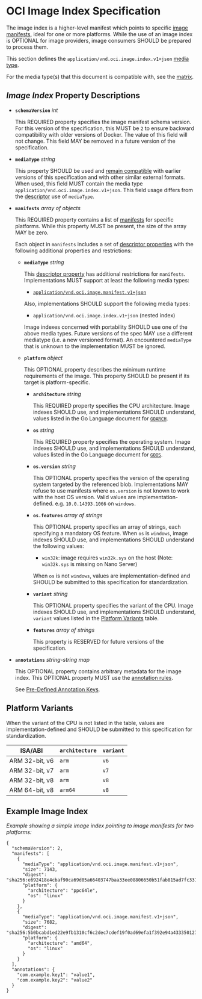 # OCI Image Index Specification

The image index is a higher-level manifest which points to specific [image manifests](manifest.md), ideal for one or more platforms.
While the use of an image index is OPTIONAL for image providers, image consumers SHOULD be prepared to process them.

This section defines the `application/vnd.oci.image.index.v1+json` [media type](media-types.md).

For the media type(s) that this document is compatible with, see the [matrix][matrix].

## *Image Index* Property Descriptions

- **`schemaVersion`** *int*

  This REQUIRED property specifies the image manifest schema version.
  For this version of the specification, this MUST be `2` to ensure backward compatibility with older versions of Docker.
  The value of this field will not change.
  This field MAY be removed in a future version of the specification.

- **`mediaType`** *string*

  This property SHOULD be used and [remain compatible][matrix] with earlier versions of this specification and with other similar external formats.
  When used, this field MUST contain the media type `application/vnd.oci.image.index.v1+json`.
  This field usage differs from the [descriptor](descriptor.md#properties) use of `mediaType`.

- **`manifests`** *array of objects*

  This REQUIRED property contains a list of [manifests](manifest.md) for specific platforms.
  While this property MUST be present, the size of the array MAY be zero.

  Each object in `manifests` includes a set of [descriptor properties](descriptor.md#properties) with the following additional properties and restrictions:

  - **`mediaType`** *string*

    This [descriptor property](descriptor.md#properties) has additional restrictions for `manifests`.
    Implementations MUST support at least the following media types:

    - [`application/vnd.oci.image.manifest.v1+json`](manifest.md)

    Also, implementations SHOULD support the following media types:

    - `application/vnd.oci.image.index.v1+json` (nested index)

    Image indexes concerned with portability SHOULD use one of the above media types.
    Future versions of the spec MAY use a different mediatype (i.e. a new versioned format).
    An encountered `mediaType` that is unknown to the implementation MUST be ignored.

  - **`platform`** *object*

    This OPTIONAL property describes the minimum runtime requirements of the image.
    This property SHOULD be present if its target is platform-specific.

    - **`architecture`** *string*

        This REQUIRED property specifies the CPU architecture.
        Image indexes SHOULD use, and implementations SHOULD understand, values listed in the Go Language document for [`GOARCH`][go-environment2].

    - **`os`** *string*

        This REQUIRED property specifies the operating system.
        Image indexes SHOULD use, and implementations SHOULD understand, values listed in the Go Language document for [`GOOS`][go-environment2].

    - **`os.version`** *string*

        This OPTIONAL property specifies the version of the operating system targeted by the referenced blob.
        Implementations MAY refuse to use manifests where `os.version` is not known to work with the host OS version.
        Valid values are implementation-defined. e.g. `10.0.14393.1066` on `windows`.

    - **`os.features`** *array of strings*

        This OPTIONAL property specifies an array of strings, each specifying a mandatory OS feature.
        When `os` is `windows`, image indexes SHOULD use, and implementations SHOULD understand the following values:

        - `win32k`: image requires `win32k.sys` on the host (Note: `win32k.sys` is missing on Nano Server)

        When `os` is not `windows`, values are implementation-defined and SHOULD be submitted to this specification for standardization.

    - **`variant`** *string*

        This OPTIONAL property specifies the variant of the CPU.
        Image indexes SHOULD use, and implementations SHOULD understand, `variant` values listed in the [Platform Variants](#platform-variants) table.

    - **`features`** *array of strings*

        This property is RESERVED for future versions of the specification.

- **`annotations`** *string-string map*

    This OPTIONAL property contains arbitrary metadata for the image index.
    This OPTIONAL property MUST use the [annotation rules](annotations.md#rules).

    See [Pre-Defined Annotation Keys](annotations.md#pre-defined-annotation-keys).

## Platform Variants

When the variant of the CPU is not listed in the table, values are implementation-defined and SHOULD be submitted to this specification for standardization.

| ISA/ABI         | `architecture` | `variant`   |
|-----------------|----------------|-------------|
| ARM 32-bit, v6  | `arm`          | `v6`        |
| ARM 32-bit, v7  | `arm`          | `v7`        |
| ARM 32-bit, v8  | `arm`          | `v8`        |
| ARM 64-bit, v8  | `arm64`        | `v8`        |

## Example Image Index

*Example showing a simple image index pointing to image manifests for two platforms:*
```json,title=Image%20Index&mediatype=application/vnd.oci.image.index.v1%2Bjson
{
  "schemaVersion": 2,
  "manifests": [
    {
      "mediaType": "application/vnd.oci.image.manifest.v1+json",
      "size": 7143,
      "digest": "sha256:e692418e4cbaf90ca69d05a66403747baa33ee08806650b51fab815ad7fc331f",
      "platform": {
        "architecture": "ppc64le",
        "os": "linux"
      }
    },
    {
      "mediaType": "application/vnd.oci.image.manifest.v1+json",
      "size": 7682,
      "digest": "sha256:5b0bcabd1ed22e9fb1310cf6c2dec7cdef19f0ad69efa1f392e94a4333501270",
      "platform": {
        "architecture": "amd64",
        "os": "linux"
      }
    }
  ],
  "annotations": {
    "com.example.key1": "value1",
    "com.example.key2": "value2"
  }
}
```

[go-environment2]: https://golang.org/doc/install/source#environment
[matrix]: media-types.md#compatibility-matrix

